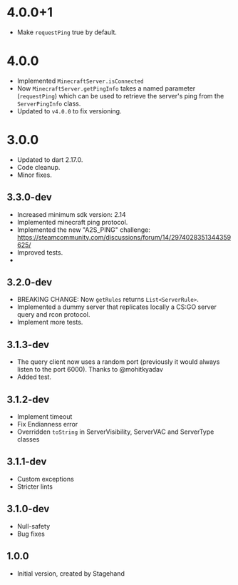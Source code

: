 # 4.0.0+1
- Make `requestPing` true by default.

# 4.0.0

- Implemented `MinecraftServer.isConnected`
- Now `MinecraftServer.getPingInfo` takes a named parameter (`requestPing`) which can be used to retrieve the server's
  ping from the `ServerPingInfo` class.
- Updated to `v4.0.0` to fix versioning.

# 3.0.0

- Updated to dart 2.17.0.
- Code cleanup.
- Minor fixes.

## 3.3.0-dev

- Increased minimum sdk version: 2.14
- Implemented minecraft ping protocol.
- Implemented the new "A2S_PING" challenge: https://steamcommunity.com/discussions/forum/14/2974028351344359625/
- Improved tests.
-

## 3.2.0-dev

- BREAKING CHANGE: Now `getRules` returns `List<ServerRule>`.
- Implemented a dummy server that replicates locally a CS:GO server query and rcon protocol.
- Implement more tests.

## 3.1.3-dev

- The query client now uses a random port (previously it would always listen to the port 6000). Thanks to @mohitkyadav
- Added test.

## 3.1.2-dev

- Implement timeout
- Fix Endianness error
- Overridden `toString` in ServerVisibility, ServerVAC and ServerType classes

## 3.1.1-dev

- Custom exceptions
- Stricter lints

## 3.1.0-dev

- Null-safety
- Bug fixes

## 1.0.0

- Initial version, created by Stagehand
